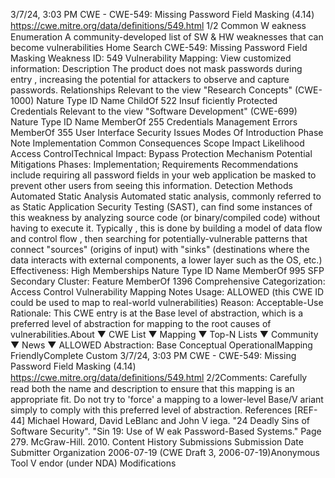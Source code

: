 3/7/24, 3:03 PM CWE - CWE-549: Missing Password Field Masking (4.14)
https://cwe.mitre.org/data/deﬁnitions/549.html 1/2
Common W eakness Enumeration
A community-developed list of SW & HW weaknesses that can become
vulnerabilities
Home Search
CWE-549: Missing Password Field Masking
Weakness ID: 549
Vulnerability Mapping: 
View customized information:
 Description
The product does not mask passwords during entry , increasing the potential for attackers to observe and capture passwords.
 Relationships
 Relevant to the view "Research Concepts" (CWE-1000)
Nature Type ID Name
ChildOf 522 Insuf ficiently Protected Credentials
 Relevant to the view "Software Development" (CWE-699)
Nature Type ID Name
MemberOf 255 Credentials Management Errors
MemberOf 355 User Interface Security Issues
 Modes Of Introduction
Phase Note
Implementation
 Common Consequences
Scope Impact Likelihood
Access ControlTechnical Impact: Bypass Protection Mechanism
 Potential Mitigations
Phases: Implementation; Requirements
Recommendations include requiring all password fields in your web application be masked to prevent other users from seeing
this information.
 Detection Methods
Automated Static Analysis
Automated static analysis, commonly referred to as Static Application Security Testing (SAST), can find some instances of this
weakness by analyzing source code (or binary/compiled code) without having to execute it. Typically , this is done by building a
model of data flow and control flow , then searching for potentially-vulnerable patterns that connect "sources" (origins of input)
with "sinks" (destinations where the data interacts with external components, a lower layer such as the OS, etc.)
Effectiveness: High
 Memberships
Nature Type ID Name
MemberOf 995 SFP Secondary Cluster: Feature
MemberOf 1396 Comprehensive Categorization: Access Control
 Vulnerability Mapping Notes
Usage: ALLOWED (this CWE ID could be used to map to real-world vulnerabilities)
Reason: Acceptable-Use
Rationale:
This CWE entry is at the Base level of abstraction, which is a preferred level of abstraction for mapping to the root causes of
vulnerabilities.About ▼ CWE List ▼ Mapping ▼ Top-N Lists ▼ Community ▼ News ▼
ALLOWED
Abstraction: Base
Conceptual OperationalMapping
FriendlyComplete Custom
3/7/24, 3:03 PM CWE - CWE-549: Missing Password Field Masking (4.14)
https://cwe.mitre.org/data/deﬁnitions/549.html 2/2Comments:
Carefully read both the name and description to ensure that this mapping is an appropriate fit. Do not try to 'force' a mapping to a
lower-level Base/V ariant simply to comply with this preferred level of abstraction.
 References
[REF-44] Michael Howard, David LeBlanc and John V iega. "24 Deadly Sins of Software Security". "Sin 19: Use of W eak
Password-Based Systems." Page 279. McGraw-Hill. 2010.
 Content History
 Submissions
Submission Date Submitter Organization
2006-07-19
(CWE Draft 3, 2006-07-19)Anonymous Tool V endor (under NDA)
 Modifications
